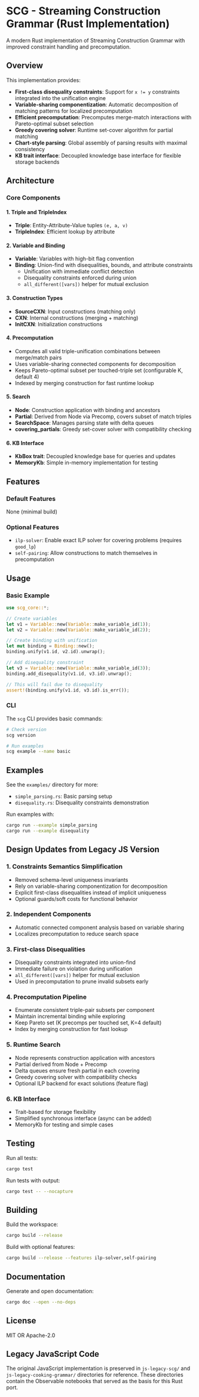 # SCG - Streaming Construction Grammar (Rust Implementation)

A modern Rust implementation of Streaming Construction Grammar with improved constraint handling and precomputation.

## Overview

This implementation provides:

- **First-class disequality constraints**: Support for `x != y` constraints integrated into the unification engine
- **Variable-sharing componentization**: Automatic decomposition of matching patterns for localized precomputation
- **Efficient precomputation**: Precomputes merge-match interactions with Pareto-optimal subset selection
- **Greedy covering solver**: Runtime set-cover algorithm for partial matching
- **Chart-style parsing**: Global assembly of parsing results with maximal consistency
- **KB trait interface**: Decoupled knowledge base interface for flexible storage backends

## Architecture

### Core Components

#### 1. Triple and TripleIndex
- **Triple**: Entity-Attribute-Value tuples `(e, a, v)`
- **TripleIndex**: Efficient lookup by attribute

#### 2. Variable and Binding
- **Variable**: Variables with high-bit flag convention
- **Binding**: Union-find with disequalities, bounds, and attribute constraints
  - Unification with immediate conflict detection
  - Disequality constraints enforced during union
  - `all_different([vars])` helper for mutual exclusion

#### 3. Construction Types
- **SourceCXN**: Input constructions (matching only)
- **CXN**: Internal constructions (merging + matching)
- **InitCXN**: Initialization constructions

#### 4. Precomputation
- Computes all valid triple-unification combinations between merge/match pairs
- Uses variable-sharing connected components for decomposition
- Keeps Pareto-optimal subset per touched-triple set (configurable K, default 4)
- Indexed by merging construction for fast runtime lookup

#### 5. Search
- **Node**: Construction application with binding and ancestors
- **Partial**: Derived from Node via Precomp, covers subset of match triples
- **SearchSpace**: Manages parsing state with delta queues
- **covering_partials**: Greedy set-cover solver with compatibility checking

#### 6. KB Interface
- **KbBox trait**: Decoupled knowledge base for queries and updates
- **MemoryKb**: Simple in-memory implementation for testing

## Features

### Default Features
None (minimal build)

### Optional Features
- `ilp-solver`: Enable exact ILP solver for covering problems (requires `good_lp`)
- `self-pairing`: Allow constructions to match themselves in precomputation

## Usage

### Basic Example

```rust
use scg_core::*;

// Create variables
let v1 = Variable::new(Variable::make_variable_id(1));
let v2 = Variable::new(Variable::make_variable_id(2));

// Create binding with unification
let mut binding = Binding::new();
binding.unify(v1.id, v2.id).unwrap();

// Add disequality constraint
let v3 = Variable::new(Variable::make_variable_id(3));
binding.add_disequality(v1.id, v3.id).unwrap();

// This will fail due to disequality
assert!(binding.unify(v1.id, v3.id).is_err());
```

### CLI

The `scg` CLI provides basic commands:

```bash
# Check version
scg version

# Run examples
scg example --name basic
```

## Examples

See the `examples/` directory for more:

- `simple_parsing.rs`: Basic parsing setup
- `disequality.rs`: Disequality constraints demonstration

Run examples with:

```bash
cargo run --example simple_parsing
cargo run --example disequality
```

## Design Updates from Legacy JS Version

### 1. Constraints Semantics Simplification
- Removed schema-level uniqueness invariants
- Rely on variable-sharing componentization for decomposition
- Explicit first-class disequalities instead of implicit uniqueness
- Optional guards/soft costs for functional behavior

### 2. Independent Components
- Automatic connected component analysis based on variable sharing
- Localizes precomputation to reduce search space

### 3. First-class Disequalities
- Disequality constraints integrated into union-find
- Immediate failure on violation during unification
- `all_different([vars])` helper for mutual exclusion
- Used in precomputation to prune invalid subsets early

### 4. Precomputation Pipeline
- Enumerate consistent triple-pair subsets per component
- Maintain incremental binding while exploring
- Keep Pareto set (K precomps per touched set, K=4 default)
- Index by merging construction for fast lookup

### 5. Runtime Search
- Node represents construction application with ancestors
- Partial derived from Node + Precomp
- Delta queues ensure fresh partial in each covering
- Greedy covering solver with compatibility checks
- Optional ILP backend for exact solutions (feature flag)

### 6. KB Interface
- Trait-based for storage flexibility
- Simplified synchronous interface (async can be added)
- MemoryKb for testing and simple cases

## Testing

Run all tests:

```bash
cargo test
```

Run tests with output:

```bash
cargo test -- --nocapture
```

## Building

Build the workspace:

```bash
cargo build --release
```

Build with optional features:

```bash
cargo build --release --features ilp-solver,self-pairing
```

## Documentation

Generate and open documentation:

```bash
cargo doc --open --no-deps
```

## License

MIT OR Apache-2.0

## Legacy JavaScript Code

The original JavaScript implementation is preserved in `js-legacy-scg/` and `js-legacy-cooking-grammar/` directories for reference. These directories contain the Observable notebooks that served as the basis for this Rust port.


